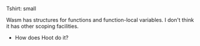 Tshirt: small

Wasm has structures for functions and function-local variables.
I don't think it has other scoping facilities.
- How does Hoot do it?